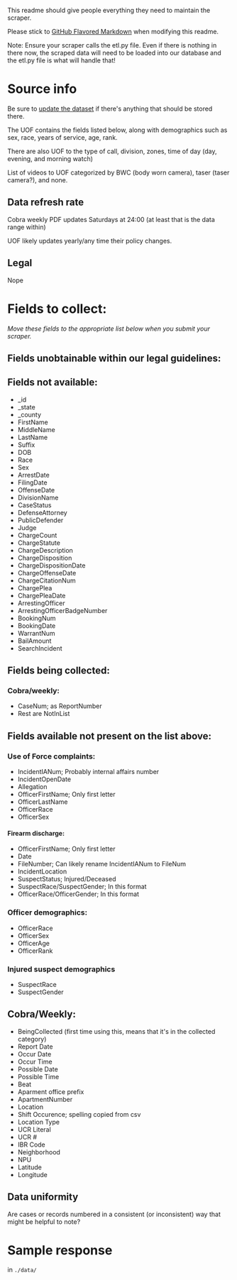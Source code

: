 This readme should give people everything they need to maintain the scraper.

Please stick to [GitHub Flavored Markdown](https://guides.github.com/features/mastering-markdown/) when modifying this readme.  

Note: Ensure your scraper calls the etl.py file. Even if there is nothing in there now, the scraped data will need to be loaded into our database and the etl.py file is what will handle that!

# Source info
Be sure to [update the dataset](https://www.dolthub.com/repositories/pdap/datasets) if there's anything that should be stored there.

The UOF contains the fields listed below, along with demographics such as sex, race, years of service, age, rank.

There are also UOF to the type of call, division, zones, time of day (day, evening, and morning watch)

List of videos to UOF categorized by BWC (body worn camera), taser (taser camera?), and none.

## Data refresh rate
Cobra weekly PDF updates Saturdays at 24:00 (at least that is the data range within)

UOF likely updates yearly/any time their policy changes.

## Legal
Nope

# Fields to collect:
_Move these fields to the appropriate list below when you submit your scraper._

## Fields unobtainable within our legal guidelines:

## Fields not available:
* _id
* _state
* _county
* FirstName
* MiddleName
* LastName
* Suffix
* DOB
* Race
* Sex
* ArrestDate
* FilingDate
* OffenseDate
* DivisionName
* CaseStatus
* DefenseAttorney
* PublicDefender
* Judge
* ChargeCount
* ChargeStatute
* ChargeDescription
* ChargeDisposition
* ChargeDispositionDate
* ChargeOffenseDate
* ChargeCitationNum
* ChargePlea
* ChargePleaDate
* ArrestingOfficer
* ArrestingOfficerBadgeNumber
* BookingNum
* BookingDate
* WarrantNum
* BailAmount
* SearchIncident

## Fields being collected:
  ### Cobra/weekly:
  * CaseNum; as ReportNumber
  * Rest are NotInList

## Fields available not present on the list above:
  ### Use of Force complaints:
  * IncidentIANum; Probably internal affairs number
  * IncidentOpenDate
  * Allegation
  * OfficerFirstName; Only first letter
  * OfficerLastName
  * OfficerRace
  * OfficerSex
  #### Firearm discharge:
  * OfficerFirstName; Only first letter
  * Date
  * FileNumber; Can likely rename IncidentIANum to FileNum
  * IncidentLocation
  * SuspectStatus; Injured/Deceased
  * SuspectRace/SuspectGender; In this format
  * OfficerRace/OfficerGender; In this format

### Officer demographics:
  * OfficerRace
  * OfficerSex
  * OfficerAge
  * OfficerRank

### Injured suspect demographics
  * SuspectRace
  * SuspectGender

## Cobra/Weekly:
  * BeingCollected (first time using this, means that it's in the collected category)
  * Report Date
  * Occur Date
  * Occur Time
  * Possible Date
  * Possible Time
  * Beat
  * Aparment office prefix
  * ApartmentNumber
  * Location
  * Shift Occurence; spelling copied from csv
  * Location Type
  * UCR Literal
  * UCR #
  * IBR Code
  * Neighborhood
  * NPU
  * Latitude
  * Longitude


## Data uniformity
Are cases or records numbered in a consistent (or inconsistent) way that might be helpful to note?

# Sample response
in `./data/`
